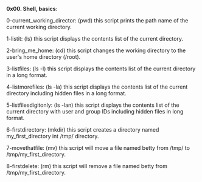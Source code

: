 **0x00. Shell, basics**:

0-current_working_director: (pwd)
this script prints the path name of the current working directory.

1-listit: (ls)
this script displays the contents list of the current directory.

2-bring_me_home: (cd)
this script changes the working directory to the user's home directory (/root).

3-listfiles: (ls -l)
this script displays the contents list of the current directory in a long format.

4-listmorefiles: (ls -la)
this script displays the contents list of the current directory including hidden files in a long format.

5-listfilesdigitonly: (ls -lan)
this script displays the contents list of the current directory with user and group IDs  including hidden files in long format.

6-firstdirectory: (mkdir)
this script creates a directory named my_first_directory int /tmp/ directory.

7-movethatfile: (mv)
this script will move a file named betty from /tmp/ to /tmp/my_first_directory.

8-firstdelete: (rm)
this script will remove a file named betty from /tmp/my_first_directory.


